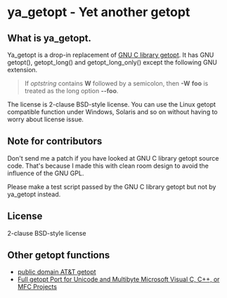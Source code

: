 ya_getopt - Yet another getopt
==============================

What is ya_getopt.
------------------

Ya_getopt is a drop-in replacement of [GNU C library getopt](http://man7.org/linux/man-pages/man3/getopt.3.html).
It has GNU getopt(), getopt_long() and getopt_long_only() except the following GNU extension.

> If *optstring* contains **W** followed by a semicolon, then **-W** **foo** is
> treated as the long option **--foo**.

The license is 2-clause BSD-style license. You can use the Linux getopt compatible function
under Windows, Solaris and so on without having to worry about license issue.

Note for contributors
---------------------

Don't send me a patch if you have looked at GNU C library getopt source code.
That's because I made this with clean room design to avoid the influence of the GNU GPL.

Please make a test script passed by the GNU C library getopt but not by ya_getopt instead.

License
-------

2-clause BSD-style license

Other getopt functions
----------------------

* [public domain AT&T getopt](https://www.google.co.jp/search?q=public+domain+at%26t+getopt)
* [Full getopt Port for Unicode and Multibyte Microsoft Visual C, C++, or MFC Projects](http://www.codeproject.com/Articles/157001/Full-getopt-Port-for-Unicode-and-Multibyte-Microso)
